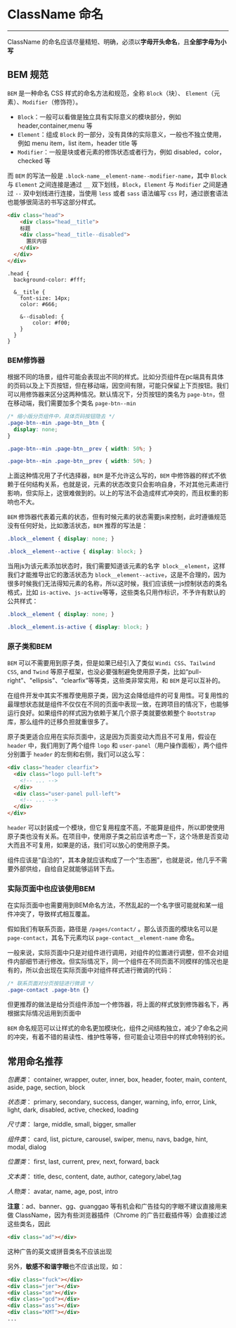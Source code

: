 # ClassName 命名

---

ClassName 的命名应该尽量精短、明确，必须以**字母开头命名**，且**全部字母为小写**

## BEM 规范

`BEM` 是一种命名 CSS 样式的命名方法和规范，全称 `Block`（块）、 `Element`（元素）、`Modifier`（修饰符）。

- `Block`：一般可以看做是独立具有实际意义的模块部分，例如 header,container,menu 等
- `Element`：组成 `Block` 的一部分，没有具体的实际意义，一般也不独立使用，例如 menu item，list item，header title 等
- `Modifier`：一般是块或者元素的修饰状态或者行为，例如 disabled，color，checked 等

而 `BEM` 的写法一般是 `.block-name__element-name--modifier-name`，其中 `Block` 与 `Element` 之间连接是通过 `__` 双下划线，`Block`，`Element` 与 `Modifier` 之间是通过 `--` 双中划线进行连接，当使用 `less` 或者 `sass` 语法编写 `css` 时，通过嵌套语法也能够很简洁的书写这部分样式。

```html
<div class="head">
    <div class="head__title">
    标题
    <div class="head__title--disabled">
      置灰内容
    </div>
  </div>
</div>
```

```less
.head {
  background-color: #fff;

  &__title {
    font-size: 14px;
    color: #666;

    &--disabled: {
        color: #f00;
    }
  }
}
```

### BEM修饰器

根据不同的场景，组件可能会表现出不同的样式。比如分页组件在pc端具有具体的页码以及上下页按钮，但在移动端，因空间有限，可能只保留上下页按钮。我们可以用修饰器来区分这两种情况。默认情况下，分页按钮的类名为 `page-btn`，但在移动端，我们需要加多个类名 `page-btn--min`

```css
/* 缩小版分页组件中，具体页码按钮隐去 */
.page-btn--min .page-btn__btn {
  display: none;
}

.page-btn--min .page-btn__prev { width: 50%; }

.page-btn--min .page-btn__prev { width: 50%; }
```

上面这种情况用了子代选择器，`BEM` 是不允许这么写的，`BEM` 中修饰器的样式不依赖于任何结构关系，也就是说，元素的状态改变只会影响自身，不对其他元素进行影响，但实际上，这很难做到的。以上的写法不会造成样式冲突的，而且权重的影响也不大。

`BEM` 修饰器代表着元素的状态，但有时候元素的状态需要js来控制，此时遵循规范没有任何好处，比如激活状态，`BEM` 推荐的写法是：

```css
.block__element { display: none; }

.block__element--active { display: block; }
```

当用js为该元素添加状态时，我们需要知道该元素的名字` block__element`，这样我们才能推导出它的激活状态为 `block__element--active`，这是不合理的，因为很多时候我们无法得知元素的名称，所以这时候，我们应该统一js控制状态的类名格式，比如 `is-active`、`js-active`等等，这些类名只用作标识，不予许有默认的公共样式：

```css
.block__element { display: none; }

.block__element.is-active { display: block; }
```

### 原子类和BEM

`BEM` 可以不需要用到原子类，但是如果已经引入了类似 `Windi CSS`、`Tailwind CSS`, and `Twind` 等原子框架，也没必要强制避免使用原子类，比如“pull-right”、"ellipsis"、“clearfix”等等类，这些类非常实用，和 `BEM` 是可以互补的。

在组件开发中其实不推荐使用原子类，因为这会降低组件的可复用性。可复用性的最理想状态就是组件不仅仅在不同的页面中表现一致，在跨项目的情况下，也能够运行良好。如果组件的样式因为依赖于某几个原子类就要依赖整个 `Bootstrap` 库，那么组件的迁移负担就重很多了。

原子类更适合应用在实际页面中，这是因为页面变动大而且不可复用，假设在 `header` 中，我们用到了两个组件 `logo` 和 `user-panel`（用户操作面板），两个组件分别置于 `header` 的左侧和右侧，我们可以这么写：

```html
<div class="header clearfix">
  <div class="logo pull-left">
    <!-- ... -->
  </div>
  <div class="user-panel pull-left">
    <!-- ... -->
  </div>
</div>
```

`header` 可以封装成一个模块，但它复用程度不高，不能算是组件，所以即使使用原子类也没有关系。在项目中，使用原子类之前应该考虑一下，这个场景是否变动大而且不可复用，如果是的话，我们可以放心的使用原子类。

组件应该是“自洽的”，其本身就应该构成了一个“生态圈”，也就是说，他几乎不需要外部供给，自给自足就能够运转下去。

### 实际页面中也应该使用BEM

在实际页面中也需要用到BEM命名方法，不然乱起的一个名字很可能就和某一组件冲突了，导致样式相互覆盖。

假如我们有联系页面，路径是 `/pages/contact/` 。那么该页面的模块名可以是 `page-contact`，其名下元素均以 `page-contact__element-name` 命名。

一般来说，实际页面中只是对组件进行调用，对组件的位置进行调整，但不会对组件内部细节进行修改。但实际情况下，同一个组件在不同页面不同模样的情况也是有的，所以会出现在实际页面中对组件样式进行微调的代码：

```css
/* 联系页面对分页按钮进行微调 */
.page-contact .page-btn {}
```

但更推荐的做法是给分页组件添加一个修饰器，将上面的样式放到修饰器名下，再根据实际情况运用到页面中

`BEM` 命名规范可以让样式的命名更加模块化，组件之间结构独立，减少了命名之间的冲突，有着不错的易读性、维护性等等，但可能会让项目中的样式命特别的长。

## 常用命名推荐

_包裹类_： container, wrapper, outer, inner, box, header, footer, main, content, aside, page, section, block

_状态类_： primary, secondary, success, danger, warning, info, error, Link, light, dark, disabled, active, checked, loading

_尺寸类_： large, middle, small, bigger, smaller

_组件类_： card, list, picture, carousel, swiper, menu, navs, badge, hint, modal, dialog

_位置类_： first, last, current, prev, next, forward, back

_文本类_： title, desc, content, date, author, category,label,tag

_人物类_： avatar, name, age, post, intro

**注意**：ad、banner、gg、guanggao 等有机会和广告挂勾的字眼不建议直接用来做 ClassName，因为有些浏览器插件（Chrome 的广告拦截插件等）会直接过滤这些类名，因此

```html
<div class="ad"></div>
```

这种广告的英文或拼音类名不应该出现

另外，**敏感不和谐字眼**也不应该出现，如：

```html
<div class="fuck"></div>
<div class="jer"></div>
<div class="sm"></div>
<div class="gcd"></div>
<div class="ass"></div>
<div class="KMT"></div>
...
```
